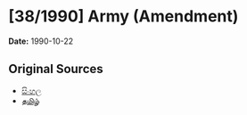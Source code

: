 # [38/1990] Army (Amendment)

**Date:** 1990-10-22

## Original Sources

- [සිංහල](https://documents.gov.lk/view/acts/1990/10/38-1990_S.pdf)
- [தமிழ்](https://documents.gov.lk/view/acts/1990/10/38-1990_T.pdf)
